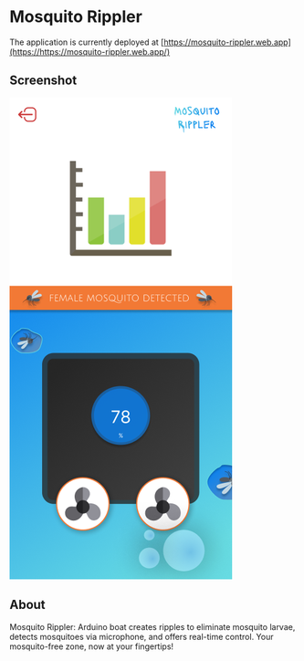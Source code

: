# Mosquito Rippler
The application is currently deployed at [https://mosquito-rippler.web.app](https://https://mosquito-rippler.web.app/)

## Screenshot

![alt text](https://github.com/pyTimK/mosquito-rippler/blob/main/public/images/screenshot.png)

## About
Mosquito Rippler: Arduino boat creates ripples to eliminate mosquito larvae, detects mosquitoes via microphone, and offers real-time control. Your mosquito-free zone, now at your fingertips!